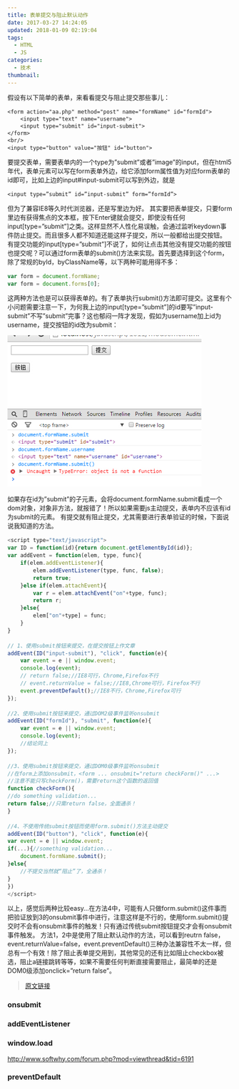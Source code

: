 ```yaml
---
title: 表单提交与阻止默认动作
date: 2017-03-27 14:24:05
updated: 2018-01-09 02:19:04
tags: 
  - HTML
  - JS
categories:
  - 技术
thumbnail:
---
```

假设有以下简单的表单，来看看提交与阻止提交那些事儿：
```markup
<form action="aa.php" method="post" name="formName" id="formId">
    <input type="text" name="username">
    <input type="submit" id="input-submit">
</form>
<br/>
<input type="button" value="按钮" id="button">
```
要提交表单，需要表单内的一个type为”submit”或者”image”的input，但在html5年代，表单元素可以写在form表单外边，给它添加form属性值为对应form表单的id即可，比如上边的input#input-submit可以写到外边，就是

```markup
<input type=”submit” id=”input-submit” form=”formId”>
```

但为了兼容IE8等久时代浏览器，还是写里边为好。
其实要把表单提交，只要form里边有获得焦点的文本框，按下Enter键就会提交，即使没有任何input[type=”submit”]之类。这样显然不人性化易误触，会通过监听keydown事件防止提交。而且很多人都不知道还能这样子提交，所以一般都给出提交按钮。
有提交功能的input[type=”submit”]不说了，如何让点击其他没有提交功能的按钮也提交呢？可以通过form表单的submit()方法来实现。首先要选择到这个form，除了常规的byId，byClassName等，以下两种可能用得不多：

```javascript
var form = document.formName;
var form = document.forms[0];
```

这两种方法也是可以获得表单的。有了表单执行submit()方法即可提交。这里有个小问题需要注意一下，为何我上边的input[type=”submit”]的id要写”input-submit”不写”submit”完事？这也郁闷一阵才发现，假如为username加上id为username，提交按钮的id改为submit：

![通过id找到了具体元素](https://raw.githubusercontent.com/gl09025/blog/master/images/%E8%A1%A8%E5%8D%95%E6%8F%90%E4%BA%A4/submit.jpg)

如果存在id为”submit”的子元素，会将document.formName.submit看成一个dom对象，对象非方法，就报错了！所以如果需要js主动提交，表单内不应该有id为submit的元素。
有提交就有阻止提交，尤其需要进行表单验证的时候，下面说说我知道的方法。

```javascript
<script type="text/javascript">
var ID = function(id){return document.getElementById(id)};
var addEvent = function(elem, type, func){
    if(elem.addEventListener){
        elem.addEventListener(type, func, false);
        return true;
    }else if(elem.attachEvent){
        var r = elem.attachEvent("on"+type, func);
        return r;
    }else{
        elem["on"+type] = func;
    }
}
 
// 1、使用submit按钮来提交，在提交按钮上作文章
addEvent(ID("input-submit"), "click", function(e){
    var event = e || window.event;
    console.log(event);
    // return false;//IE8可行，Chrome,Firefox不行
    // event.returnValue = false;//IE8,Chrome可行，Firefox不行
    event.preventDefault();//IE8不行，Chrome,Firefox可行
});
 
//2、使用submit按钮来提交，通过DOM2级事件监听onsubmit
addEvent(ID("formId"), "submit", function(e){
    var event = e || window.event;
    console.log(event);
    //结论同上
});
 
//3、使用submit按钮来提交，通过DOM0级事件监听onsubmit
//在form上添加onsubmit，<form ... onsubmit="return checkForm()" ...>
//注意不能只写checkForm()，需要return这个函数的返回值
function checkForm(){
//do something validation...
return false;//只需return false，全面通杀！
}
 
//4、不使用传统submit按钮而使用form.submit()方法主动提交
addEvent(ID("button"), "click", function(e){
var event = e || window.event;
if(...){//something validation...
    document.formName.submit();
}else{
    //不提交当然就“阻止”了，全通杀！
}
})
</script>

```

以上，感觉后两种比较easy…在方法4中，可能有人只做form.submit()这件事而把验证放到3的onsubmit事件中进行，注意这样是不行的，使用form.submit()提交时不会有onsubmit事件的触发！只有通过传统submit按钮提交才会有onsubmit事件触发。
方法1，2中是使用了阻止默认动作的方法，可以看到reutrn false，event.returnValue=false，event.preventDefault()三种办法兼容性不太一样，但总有一个有效！除了阻止表单提交用到，其他常见的还有比如阻止checkbox被选，阻止a链接跳转等等，如果不需要任何判断直接需要阻止，最简单的还是DOM0级添加onclick=”return false”。


> [原文链接](http://www.xiaomlove.com/2014/12/25/%E8%A1%A8%E5%8D%95%E6%8F%90%E4%BA%A4%E4%B8%8E%E9%98%BB%E6%AD%A2%E9%BB%98%E8%AE%A4%E5%8A%A8%E4%BD%9C/)


### onsubmit

### addEventListener

### window.load
http://www.softwhy.com/forum.php?mod=viewthread&tid=6191

### preventDefault


